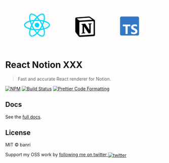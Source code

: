 <p align="center">
  <img alt="React Notion XXX" src="https://raw.githubusercontent.com/NotionX/react-notion-x/master/media/notion-ts.png" width="689">
</p>

# React Notion XXX

> Fast and accurate React renderer for Notion.

[![NPM](https://img.shields.io/npm/v/react-notion-xxx.svg)](https://www.npmjs.com/package/react-notion-xxx) [![Build Status](https://github.com/banr1/react-notion-xxx/actions/workflows/test.yml/badge.svg)](https://github.com/banr1/react-notion-xxx/actions/workflows/test.yml) [![Prettier Code Formatting](https://img.shields.io/badge/code_style-prettier-brightgreen.svg)](https://prettier.io)

## Docs

See the [full docs](https://github.com/banr1/react-notion-xxx).

## License

MIT © banri

Support my OSS work by <a href="https://twitter.com/transitive_bs">following me on twitter <img src="https://storage.googleapis.com/saasify-assets/twitter-logo.svg" alt="twitter" height="24px" align="center"></a>
